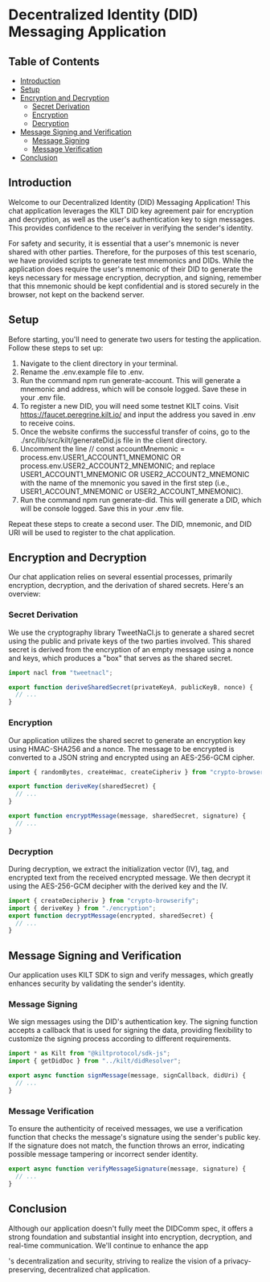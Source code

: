 # Decentralized Identity (DID) Messaging Application

## Table of Contents

- [Introduction](#introduction)
- [Setup](#setup)
- [Encryption and Decryption](#encryption-and-decryption)
  - [Secret Derivation](#secret-derivation)
  - [Encryption](#encryption)
  - [Decryption](#decryption)
- [Message Signing and Verification](#message-signing-and-verification)
  - [Message Signing](#message-signing)
  - [Message Verification](#message-verification)
- [Conclusion](#conclusion)

## Introduction

Welcome to our Decentralized Identity (DID) Messaging Application! This chat application leverages the KILT DID key agreement pair for encryption and decryption, as well as the user's authentication key to sign messages. This provides confidence to the receiver in verifying the sender's identity.

For safety and security, it is essential that a user's mnemonic is never shared with other parties. Therefore, for the purposes of this test scenario, we have provided scripts to generate test mnemonics and DIDs. While the application does require the user's mnemonic of their DID to generate the keys necessary for message encryption, decryption, and signing, remember that this mnemonic should be kept confidential and is stored securely in the browser, not kept on the backend server.

## Setup

Before starting, you'll need to generate two users for testing the application. Follow these steps to set up:

1. Navigate to the client directory in your terminal.
2. Rename the .env.example file to .env.
3. Run the command npm run generate-account. This will generate a mnemonic and address, which will be console logged. Save these in your .env file.
4. To register a new DID, you will need some testnet KILT coins. Visit https://faucet.peregrine.kilt.io/ and input the address you saved in .env to receive coins.
5. Once the website confirms the successful transfer of coins, go to the ./src/lib/src/kilt/generateDid.js file in the client directory.
6. Uncomment the line // const accountMnemonic = process.env.USER1_ACCOUNT1_MNEMONIC OR process.env.USER2_ACCOUNT2_MNEMONIC; and replace USER1_ACCOUNT1_MNEMONIC OR USER2_ACCOUNT2_MNEMONIC with the name of the mnemonic you saved in the first step (i.e., USER1_ACCOUNT_MNEMONIC or USER2_ACCOUNT_MNEMONIC).
7. Run the command npm run generate-did. This will generate a DID, which will be console logged. Save this in your .env file.

Repeat these steps to create a second user. The DID, mnemonic, and DID URI will be used to register to the chat application.

## Encryption and Decryption

Our chat application relies on several essential processes, primarily encryption, decryption, and the derivation of shared secrets. Here's an overview:

### Secret Derivation

We use the cryptography library TweetNaCl.js to generate a shared secret using the public and private keys of the two parties involved. This shared secret is derived from the encryption of an empty message using a nonce and keys, which produces a "box" that serves as the shared secret.

```javascript
import nacl from "tweetnacl";

export function deriveSharedSecret(privateKeyA, publicKeyB, nonce) {
  // ...
}
```

### Encryption

Our application utilizes the shared secret to generate an encryption key using HMAC-SHA256 and a nonce. The message to be encrypted is converted to a JSON string and encrypted using an AES-256-GCM cipher.

```javascript
import { randomBytes, createHmac, createCipheriv } from "crypto-browserify";

export function deriveKey(sharedSecret) {
  // ...
}

export function encryptMessage(message, sharedSecret, signature) {
  // ...
}
```

### Decryption

During decryption, we extract the initialization vector (IV), tag, and encrypted text from the received encrypted message. We then decrypt it using the AES-256-GCM decipher with the derived key and the IV.

```javascript
import { createDecipheriv } from "crypto-browserify";
import { deriveKey } from "./encryption";
export function decryptMessage(encrypted, sharedSecret) {
  // ...
}
```

## Message Signing and Verification

Our application uses KILT SDK to sign and verify messages, which greatly enhances security by validating the sender's identity.

### Message Signing

We sign messages using the DID's authentication key. The signing function accepts a callback that is used for signing the data, providing flexibility to customize the signing process according to different requirements.

```javascript
import * as Kilt from "@kiltprotocol/sdk-js";
import { getDidDoc } from "../kilt/didResolver";

export async function signMessage(message, signCallback, didUri) {
  // ...
}
```

### Message Verification

To ensure the authenticity of received messages, we use a verification function that checks the message's signature using the sender's public key. If the signature does not match, the function throws an error, indicating possible message tampering or incorrect sender identity.

```javascript
export async function verifyMessageSignature(message, signature) {
  // ...
}
```

## Conclusion

Although our application doesn't fully meet the DIDComm spec, it offers a strong foundation and substantial insight into encryption, decryption, and real-time communication. We'll continue to enhance the app

's decentralization and security, striving to realize the vision of a privacy-preserving, decentralized chat application.
